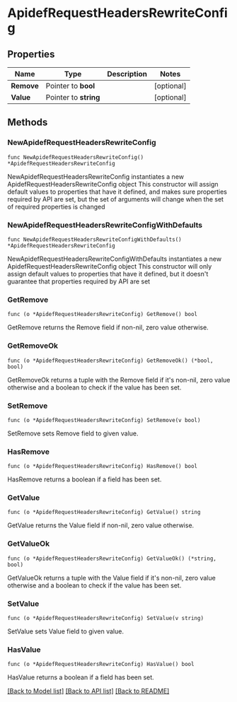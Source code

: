 # ApidefRequestHeadersRewriteConfig

## Properties

Name | Type | Description | Notes
------------ | ------------- | ------------- | -------------
**Remove** | Pointer to **bool** |  | [optional] 
**Value** | Pointer to **string** |  | [optional] 

## Methods

### NewApidefRequestHeadersRewriteConfig

`func NewApidefRequestHeadersRewriteConfig() *ApidefRequestHeadersRewriteConfig`

NewApidefRequestHeadersRewriteConfig instantiates a new ApidefRequestHeadersRewriteConfig object
This constructor will assign default values to properties that have it defined,
and makes sure properties required by API are set, but the set of arguments
will change when the set of required properties is changed

### NewApidefRequestHeadersRewriteConfigWithDefaults

`func NewApidefRequestHeadersRewriteConfigWithDefaults() *ApidefRequestHeadersRewriteConfig`

NewApidefRequestHeadersRewriteConfigWithDefaults instantiates a new ApidefRequestHeadersRewriteConfig object
This constructor will only assign default values to properties that have it defined,
but it doesn't guarantee that properties required by API are set

### GetRemove

`func (o *ApidefRequestHeadersRewriteConfig) GetRemove() bool`

GetRemove returns the Remove field if non-nil, zero value otherwise.

### GetRemoveOk

`func (o *ApidefRequestHeadersRewriteConfig) GetRemoveOk() (*bool, bool)`

GetRemoveOk returns a tuple with the Remove field if it's non-nil, zero value otherwise
and a boolean to check if the value has been set.

### SetRemove

`func (o *ApidefRequestHeadersRewriteConfig) SetRemove(v bool)`

SetRemove sets Remove field to given value.

### HasRemove

`func (o *ApidefRequestHeadersRewriteConfig) HasRemove() bool`

HasRemove returns a boolean if a field has been set.

### GetValue

`func (o *ApidefRequestHeadersRewriteConfig) GetValue() string`

GetValue returns the Value field if non-nil, zero value otherwise.

### GetValueOk

`func (o *ApidefRequestHeadersRewriteConfig) GetValueOk() (*string, bool)`

GetValueOk returns a tuple with the Value field if it's non-nil, zero value otherwise
and a boolean to check if the value has been set.

### SetValue

`func (o *ApidefRequestHeadersRewriteConfig) SetValue(v string)`

SetValue sets Value field to given value.

### HasValue

`func (o *ApidefRequestHeadersRewriteConfig) HasValue() bool`

HasValue returns a boolean if a field has been set.


[[Back to Model list]](../README.md#documentation-for-models) [[Back to API list]](../README.md#documentation-for-api-endpoints) [[Back to README]](../README.md)


